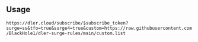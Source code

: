 ## Usage

`https://dler.cloud/subscribe/$subscribe_token?surge=ss&tfo=true&surge4=true&custom=https://raw.githubusercontent.com/BlackHole1/dler-surge-rules/main/custom.list`
